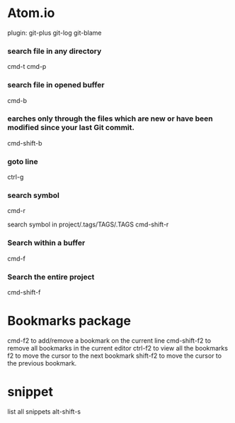 # Atom.io

plugin:
git-plus
git-log
git-blame

### search file in any directory
cmd-t
cmd-p

### search file in opened buffer
cmd-b

### earches only through the files which are new or have been modified since your last Git commit.
cmd-shift-b

### goto line
ctrl-g

### search symbol
cmd-r

search symbol in project/.tags/TAGS/.TAGS
cmd-shift-r


### Search within a buffer
cmd-f

### Search the entire project
cmd-shift-f


# Bookmarks package
cmd-f2 to add/remove a bookmark on the current line
cmd-shift-f2 to remove all bookmarks in the current editor
ctrl-f2 to view all the bookmarks
f2 to move the cursor to the next bookmark
shift-f2 to move the cursor to the previous bookmark.

# snippet

list all snippets
alt-shift-s
